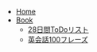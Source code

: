 <!-- docs/book/_sidebar.md -->
* [Home](/)
* [Book](/book/)
  - [28日間ToDoリスト](/book/todolist/)
  - [英会話100フレーズ](/book/eng_phrase100)
